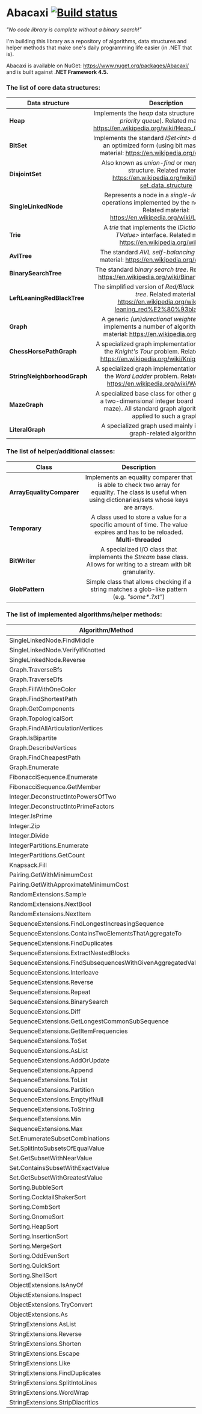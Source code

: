 # Abacaxi [![Build status](https://ci.appveyor.com/api/projects/status/ckq7nanjy3nms8a7?svg=true)](https://ci.appveyor.com/project/pavkam/abacaxi)

*"No code library is complete without a binary search!"*

I'm building this library as a repository of algorithms, data structures and helper methods that make one's daily programming life easier (in .NET that is).

Abacaxi is available on NuGet: https://www.nuget.org/packages/Abacaxi/ and is built against __.NET Framework 4.5.__

### The list of core data structures:
| Data structure | Description |
| --- |:---:|
| **Heap** | Implements the *heap* data structure (also known as *priority queue*). Related material: <https://en.wikipedia.org/wiki/Heap_(data_structure)> |
| **BitSet** | Implements the standard *ISet&lt;int&gt;* data structure in an optimized form (using bit masks). Related material: <https://en.wikipedia.org/wiki/Bit_array> |
| **DisjointSet** | Also known as *union-find* or *merge-find* data structure. Related material: <https://en.wikipedia.org/wiki/Disjoint-set_data_structure> |
| **SingleLinkedNode** | Represents a node in a *single-linked list*. All operations implemented by the node classes. Related material: <https://en.wikipedia.org/wiki/Linked_list> |
| **Trie** | A *trie* that implements the *IDictionary&lt;TKey, TValue&gt;* interface. Related material: <https://en.wikipedia.org/wiki/Trie> |
| **AvlTree** | The standard *AVL self-balancing tree*. Related material: <https://en.wikipedia.org/wiki/AVL_tree> |
| **BinarySearchTree** | The standard *binary search tree*. Related material: <https://en.wikipedia.org/wiki/Binary_search_tree> |
| **LeftLeaningRedBlackTree** | The simplified version of *Red/Black self-balancing tree*. Related material: <https://en.wikipedia.org/wiki/Left-leaning_red%E2%80%93black_tree> |
| **Graph** | A generic *(un)directional weighted graph* that implements a number of algorithms. Related material: <https://en.wikipedia.org/wiki/Graph> |
| **ChessHorsePathGraph** | A specialized graph implementation used to solve the *Knight's Tour* problem. Related material: <https://en.wikipedia.org/wiki/Knight%27s_tour> |
| **StringNeighborhoodGraph** | A specialized graph implementation used to solve the *Word Ladder* problem. Related material: <https://en.wikipedia.org/wiki/Word_ladder> |
| **MazeGraph** | A specialized base class for other graphs that use a two-dimensional integer board (think, a rat's maze). All standard graph algorithms can be applied to such a graph. |
| **LiteralGraph** | A specialized graph used mainly in testing the graph-related algorithms. |

### The list of helper/additional classes:
| Class | Description |
| --- |:---:|
| **ArrayEqualityComparer** | Implements an equality comparer that is able to check two array for equality. The class is useful when using dictionaries/sets whose keys are arrays. |
| **Temporary** | A class used to store a value for a specific amount of time. The value expires and has to be reloaded. **Multi-threaded** |
| **BitWriter** | A specialized I/O class that implements the *Stream* base class. Allows for writing to a stream with bit granularity. |
| **GlobPattern** | Simple class that allows checking if a string matches a glob-like pattern (e.g. _"some*.?xt"_) |

### The list of implemented algorithms/helper methods:
| Algorithm/Method | Description |
| --- |:---:|
| SingleLinkedNode.FindMiddle |  |
| SingleLinkedNode.VerifyIfKnotted |  |
| SingleLinkedNode.Reverse |  |
| Graph.TraverseBfs |  |
| Graph.TraverseDfs |  |
| Graph.FillWithOneColor |  |
| Graph.FindShortestPath |  |
| Graph.GetComponents |  |
| Graph.TopologicalSort |  |
| Graph.FindAllArticulationVertices |  |
| Graph.IsBipartite |  |
| Graph.DescribeVertices |  |
| Graph.FindCheapestPath |  |
| Graph.Enumerate |  |
| FibonacciSequence.Enumerate |  |
| FibonacciSequence.GetMember |  |
| Integer.DeconstructIntoPowersOfTwo |  |
| Integer.DeconstructIntoPrimeFactors |  |
| Integer.IsPrime |  |
| Integer.Zip |  |
| Integer.Divide |  |
| IntegerPartitions.Enumerate |  |
| IntegerPartitions.GetCount |  |
| Knapsack.Fill |  |
| Pairing.GetWithMinimumCost |  |
| Pairing.GetWithApproximateMinimumCost |  |
| RandomExtensions.Sample |  |
| RandomExtensions.NextBool |  |
| RandomExtensions.NextItem |  |
| SequenceExtensions.FindLongestIncreasingSequence |  |
| SequenceExtensions.ContainsTwoElementsThatAggregateTo |  |
| SequenceExtensions.FindDuplicates |  |
| SequenceExtensions.ExtractNestedBlocks |  |
| SequenceExtensions.FindSubsequencesWithGivenAggregatedValue |  |
| SequenceExtensions.Interleave |  |
| SequenceExtensions.Reverse |  |
| SequenceExtensions.Repeat |  |
| SequenceExtensions.BinarySearch |  |
| SequenceExtensions.Diff |  |
| SequenceExtensions.GetLongestCommonSubSequence |  |
| SequenceExtensions.GetItemFrequencies |  |
| SequenceExtensions.ToSet |  |
| SequenceExtensions.AsList |  |
| SequenceExtensions.AddOrUpdate |  |
| SequenceExtensions.Append |  |
| SequenceExtensions.ToList |  |
| SequenceExtensions.Partition |  |
| SequenceExtensions.EmptyIfNull |  |
| SequenceExtensions.ToString |  |
| SequenceExtensions.Min |  |
| SequenceExtensions.Max |  |
| Set.EnumerateSubsetCombinations |  |
| Set.SplitIntoSubsetsOfEqualValue |  |
| Set.GetSubsetWithNearValue |  |
| Set.ContainsSubsetWithExactValue |  |
| Set.GetSubsetWithGreatestValue |  |
| Sorting.BubbleSort |  |
| Sorting.CocktailShakerSort |  |
| Sorting.CombSort |  |
| Sorting.GnomeSort |  |
| Sorting.HeapSort |  |
| Sorting.InsertionSort |  |
| Sorting.MergeSort |  |
| Sorting.OddEvenSort |  |
| Sorting.QuickSort |  |
| Sorting.ShellSort |  |
| ObjectExtensions.IsAnyOf |  |
| ObjectExtensions.Inspect |  |
| ObjectExtensions.TryConvert |  |
| ObjectExtensions.As |  |
| StringExtensions.AsList |  |
| StringExtensions.Reverse |  |
| StringExtensions.Shorten |  |
| StringExtensions.Escape |  |
| StringExtensions.Like |  |
| StringExtensions.FindDuplicates |  |
| StringExtensions.SplitIntoLines |  |
| StringExtensions.WordWrap |  |
| StringExtensions.StripDiacritics |  |
